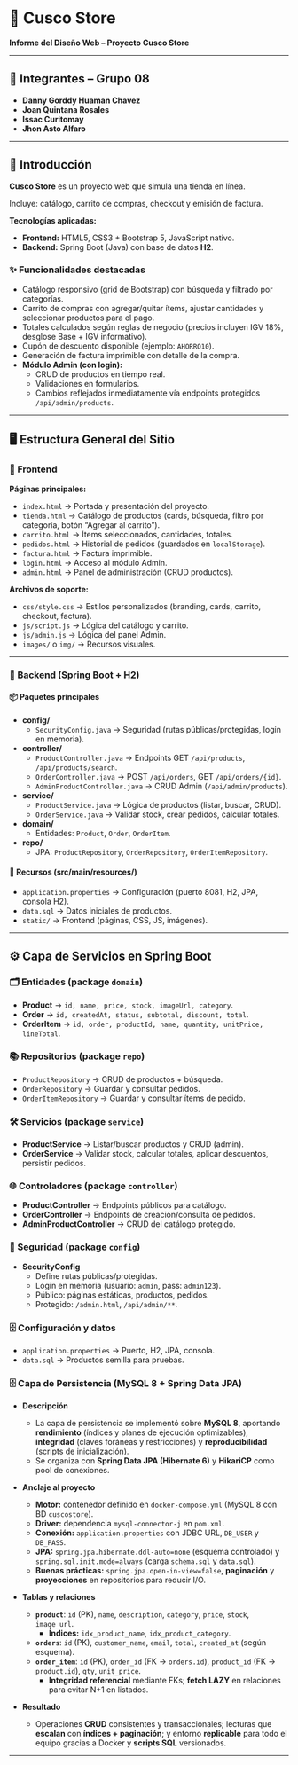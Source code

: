 # 🏪 Cusco Store  

**Informe del Diseño Web – Proyecto Cusco Store**  

---

## 👥 Integrantes – Grupo 08

- **Danny Gorddy Huaman Chavez**  
- **Joan Quintana Rosales**  
- **Issac Curitomay**  
- **Jhon Asto Alfaro**  

---

## 📖 Introducción
**Cusco Store** es un proyecto web que simula una tienda en línea.  

Incluye: catálogo, carrito de compras, checkout y emisión de factura.  

**Tecnologías aplicadas:**
- **Frontend:** HTML5, CSS3 + Bootstrap 5, JavaScript nativo.  
- **Backend:** Spring Boot (Java) con base de datos **H2**.  

### ✨ Funcionalidades destacadas
- Catálogo responsivo (grid de Bootstrap) con búsqueda y filtrado por categorías.  
- Carrito de compras con agregar/quitar ítems, ajustar cantidades y seleccionar productos para el pago.  
- Totales calculados según reglas de negocio (precios incluyen IGV 18%, desglose Base + IGV informativo).  
- Cupón de descuento disponible (ejemplo: `AHORRO10`).  
- Generación de factura imprimible con detalle de la compra.  
- **Módulo Admin (con login):**
  - CRUD de productos en tiempo real.  
  - Validaciones en formularios.  
  - Cambios reflejados inmediatamente vía endpoints protegidos `/api/admin/products`.  

---

## 🖥️ Estructura General del Sitio  

### 🔹 Frontend  
**Páginas principales:**
- `index.html` → Portada y presentación del proyecto.  
- `tienda.html` → Catálogo de productos (cards, búsqueda, filtro por categoría, botón “Agregar al carrito”).  
- `carrito.html` → Ítems seleccionados, cantidades, totales.  
- `pedidos.html` → Historial de pedidos (guardados en `localStorage`).  
- `factura.html` → Factura imprimible.  
- `login.html` → Acceso al módulo Admin.  
- `admin.html` → Panel de administración (CRUD productos).  

**Archivos de soporte:**
- `css/style.css` → Estilos personalizados (branding, cards, carrito, checkout, factura).  
- `js/script.js` → Lógica del catálogo y carrito.  
- `js/admin.js` → Lógica del panel Admin.  
- `images/` o `img/` → Recursos visuales.  

---

### 🔹 Backend (Spring Boot + H2)

#### 📦 Paquetes principales
- **config/**
  - `SecurityConfig.java` → Seguridad (rutas públicas/protegidas, login en memoria).  
- **controller/**
  - `ProductController.java` → Endpoints GET `/api/products`, `/api/products/search`.  
  - `OrderController.java` → POST `/api/orders`, GET `/api/orders/{id}`.  
  - `AdminProductController.java` → CRUD Admin (`/api/admin/products`).  
- **service/**
  - `ProductService.java` → Lógica de productos (listar, buscar, CRUD).  
  - `OrderService.java` → Validar stock, crear pedidos, calcular totales.  
- **domain/**  
  - Entidades: `Product`, `Order`, `OrderItem`.  
- **repo/**  
  - JPA: `ProductRepository`, `OrderRepository`, `OrderItemRepository`.  

#### 📂 Recursos (src/main/resources/)
- `application.properties` → Configuración (puerto 8081, H2, JPA, consola H2).  
- `data.sql` → Datos iniciales de productos.  
- `static/` → Frontend (páginas, CSS, JS, imágenes).  

---

## ⚙️ Capa de Servicios en Spring Boot  

### 🗂️ Entidades (package `domain`)
- **Product** → `id, name, price, stock, imageUrl, category`.  
- **Order** → `id, createdAt, status, subtotal, discount, total`.  
- **OrderItem** → `id, order, productId, name, quantity, unitPrice, lineTotal`.  

### 📚 Repositorios (package `repo`)
- `ProductRepository` → CRUD de productos + búsqueda.  
- `OrderRepository` → Guardar y consultar pedidos.  
- `OrderItemRepository` → Guardar y consultar ítems de pedido.  

### 🛠️ Servicios (package `service`)
- **ProductService** → Listar/buscar productos y CRUD (admin).  
- **OrderService** → Validar stock, calcular totales, aplicar descuentos, persistir pedidos.  

### 🌐 Controladores (package `controller`)
- **ProductController** → Endpoints públicos para catálogo.  
- **OrderController** → Endpoints de creación/consulta de pedidos.  
- **AdminProductController** → CRUD del catálogo protegido.  

### 🔐 Seguridad (package `config`)
- **SecurityConfig**  
  - Define rutas públicas/protegidas.  
  - Login en memoria (usuario: `admin`, pass: `admin123`).  
  - Público: páginas estáticas, productos, pedidos.  
  - Protegido: `/admin.html`, `/api/admin/**`.  

### 🗄️ Configuración y datos
- `application.properties` → Puerto, H2, JPA, consola.  
- `data.sql` → Productos semilla para pruebas.  


### 🗄️ Capa de Persistencia (MySQL 8 + Spring Data JPA)

- **Descripción**
  - La capa de persistencia se implementó sobre **MySQL 8**, aportando **rendimiento** (índices y planes de ejecución optimizables), **integridad** (claves foráneas y restricciones) y **reproducibilidad** (scripts de inicialización).
  - Se organiza con **Spring Data JPA (Hibernate 6)** y **HikariCP** como pool de conexiones.

- **Anclaje al proyecto**
  - **Motor:** contenedor definido en `docker-compose.yml` (MySQL 8 con BD `cuscostore`).
  - **Driver:** dependencia `mysql-connector-j` en `pom.xml`.
  - **Conexión:** `application.properties` con JDBC URL, `DB_USER` y `DB_PASS`.
  - **JPA:** `spring.jpa.hibernate.ddl-auto=none` (esquema controlado) y `spring.sql.init.mode=always` (carga `schema.sql` y `data.sql`).
  - **Buenas prácticas:** `spring.jpa.open-in-view=false`, **paginación** y **proyecciones** en repositorios para reducir I/O.

- **Tablas y relaciones**
  - **`product`**: `id` (PK), `name`, `description`, `category`, `price`, `stock`, `image_url`.
    - **Índices:** `idx_product_name`, `idx_product_category`.
  - **`orders`**: `id` (PK), `customer_name`, `email`, `total`, `created_at` (según esquema).
  - **`order_item`**: `id` (PK), `order_id` (FK → `orders.id`), `product_id` (FK → `product.id`), `qty`, `unit_price`.
    - **Integridad referencial** mediante FKs; **fetch LAZY** en relaciones para evitar N+1 en listados.

- **Resultado**
  - Operaciones **CRUD** consistentes y transaccionales; lecturas que **escalan** con **índices + paginación**; y entorno **replicable** para todo el equipo gracias a Docker y **scripts SQL** versionados.

---